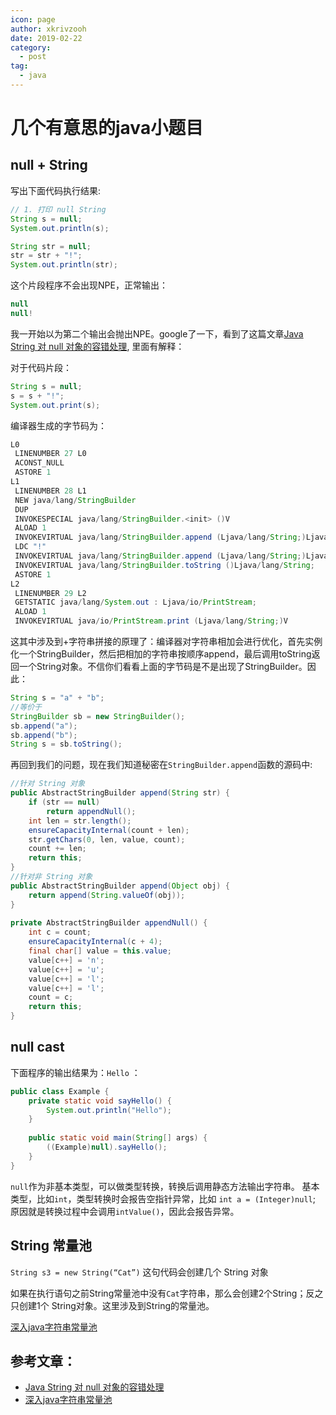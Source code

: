 ```yaml
---
icon: page
author: xkrivzooh
date: 2019-02-22
category:
  - post
tag:
  - java
---
```


# 几个有意思的java小题目

## null + String

写出下面代码执行结果: 

```java
// 1. 打印 null String
String s = null;
System.out.println(s);

String str = null;
str = str + "!";
System.out.println(str);
```

这个片段程序不会出现NPE，正常输出：

```java
null
null!
```

我一开始以为第二个输出会抛出NPE。google了一下，看到了这篇文章[Java String 对 null 对象的容错处理](http://www.importnew.com/27601.html), 里面有解释：

对于代码片段：

```java
String s = null;
s = s + "!";
System.out.print(s);
```

编译器生成的字节码为：

```java
L0
 LINENUMBER 27 L0
 ACONST_NULL
 ASTORE 1
L1
 LINENUMBER 28 L1
 NEW java/lang/StringBuilder
 DUP
 INVOKESPECIAL java/lang/StringBuilder.<init> ()V
 ALOAD 1
 INVOKEVIRTUAL java/lang/StringBuilder.append (Ljava/lang/String;)Ljava/lang/StringBuilder;
 LDC "!"
 INVOKEVIRTUAL java/lang/StringBuilder.append (Ljava/lang/String;)Ljava/lang/StringBuilder;
 INVOKEVIRTUAL java/lang/StringBuilder.toString ()Ljava/lang/String;
 ASTORE 1
L2
 LINENUMBER 29 L2
 GETSTATIC java/lang/System.out : Ljava/io/PrintStream;
 ALOAD 1
 INVOKEVIRTUAL java/io/PrintStream.print (Ljava/lang/String;)V
 ```

 这其中涉及到+字符串拼接的原理了：编译器对字符串相加会进行优化，首先实例化一个StringBuilder，然后把相加的字符串按顺序append，最后调用toString返回一个String对象。不信你们看看上面的字节码是不是出现了StringBuilder。因此：

 ```java
 String s = "a" + "b";
//等价于
StringBuilder sb = new StringBuilder();
sb.append("a");
sb.append("b");
String s = sb.toString();
```

再回到我们的问题，现在我们知道秘密在`StringBuilder.append`函数的源码中:

```java
//针对 String 对象
public AbstractStringBuilder append(String str) {
    if (str == null)
        return appendNull();
    int len = str.length();
    ensureCapacityInternal(count + len);
    str.getChars(0, len, value, count);
    count += len;
    return this;
}
//针对非 String 对象
public AbstractStringBuilder append(Object obj) {
    return append(String.valueOf(obj));
}
 
private AbstractStringBuilder appendNull() {
    int c = count;
    ensureCapacityInternal(c + 4);
    final char[] value = this.value;
    value[c++] = 'n';
    value[c++] = 'u';
    value[c++] = 'l';
    value[c++] = 'l';
    count = c;
    return this;
}
```

## null cast 

下面程序的输出结果为：`Hello` ：

```java
public class Example {
    private static void sayHello() {
        System.out.println("Hello");
    }
 
    public static void main(String[] args) {
        ((Example)null).sayHello();
    }
}
```

`null`作为非基本类型，可以做类型转换，转换后调用静态方法输出字符串。
基本类型，比如`int`，类型转换时会报告空指针异常，比如 `int a = (Integer)null`; 原因就是转换过程中会调用`intValue()`，因此会报告异常。

## String 常量池

`String s3 = new String(“Cat”)` 这句代码会创建几个 String 对象

如果在执行语句之前String常量池中没有`Cat`字符串，那么会创建2个String；反之只创建1个 String对象。这里涉及到String的常量池。

[深入java字符串常量池](https://blog.csdn.net/neweastsun/article/details/82728323)

## 参考文章：
- [Java String 对 null 对象的容错处理](http://www.importnew.com/27601.html)
- [深入java字符串常量池](https://blog.csdn.net/neweastsun/article/details/82728323)
